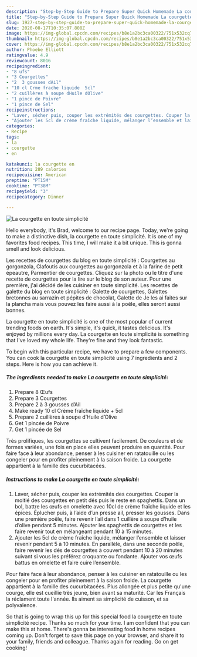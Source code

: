 ```yaml
---
description: "Step-by-Step Guide to Prepare Super Quick Homemade La courgette en toute simplicité"
title: "Step-by-Step Guide to Prepare Super Quick Homemade La courgette en toute simplicité"
slug: 1927-step-by-step-guide-to-prepare-super-quick-homemade-la-courgette-en-toute-simplicite
date: 2020-08-17T10:35:07.808Z
image: https://img-global.cpcdn.com/recipes/b8e1a2bc3ca00322/751x532cq70/la-courgette-en-toute-simplicite-photo-principale-de-la-recette.jpg
thumbnail: https://img-global.cpcdn.com/recipes/b8e1a2bc3ca00322/751x532cq70/la-courgette-en-toute-simplicite-photo-principale-de-la-recette.jpg
cover: https://img-global.cpcdn.com/recipes/b8e1a2bc3ca00322/751x532cq70/la-courgette-en-toute-simplicite-photo-principale-de-la-recette.jpg
author: Phoebe Elliott
ratingvalue: 4.9
reviewcount: 8016
recipeingredient:
- "8 ufs"
- "3 Courgettes"
- "2  3 gousses dAil"
- "10 cl Crme frache liquide  5cl"
- "2 cuillères à soupe dHuile dOlive"
- "1 pince de Poivre"
- "1 pince de Sel"
recipeinstructions:
- "Laver, sécher puis, couper les extrémités des courgettes. Couper la moitié des courgettes en petit dés puis le reste en spaghettis. Dans un bol, battre les œufs en omelette avec 10cl de crème fraîche liquide et les épices. Éplucher puis, à l’aide d’un presse ail, presser les gousses. Dans une première poêle, faire revenir l’ail dans 1 cuillère à soupe d’huile d’olive pendant 5 minutes. Ajouter les spaghettis de courgettes et les faire revenir tout en mélangeant pendant 10 à 15 minutes."
- "Ajouter les 5cl de crème fraîche liquide, mélanger l’ensemble et laisser revenir pendant 5 à 10 minutes. En parallèle, dans une seconde poêle, faire revenir les dés de courgettes à couvert pendant 10 à 20 minutes suivant si vous les préférez croquante ou fondante. Ajouter vos œufs battus en omelette et faire cuire l’ensemble."
categories:
- Recipe
tags:
- la
- courgette
- en

katakunci: la courgette en 
nutrition: 289 calories
recipecuisine: American
preptime: "PT15M"
cooktime: "PT38M"
recipeyield: "3"
recipecategory: Dinner

---
```



![La courgette en toute simplicité](https://img-global.cpcdn.com/recipes/b8e1a2bc3ca00322/751x532cq70/la-courgette-en-toute-simplicite-photo-principale-de-la-recette.jpg)

Hello everybody, it's Brad, welcome to our recipe page. Today, we're going to make a distinctive dish, la courgette en toute simplicité. It is one of my favorites food recipes. This time, I will make it a bit unique. This is gonna smell and look delicious.

Les recettes de courgettes du blog en toute simplicité : Courgettes au gorgonzola, Clafoutis aux courgettes au gorgonzola et à la farine de petit épeautre, Parmentier de courgettes. Cliquez sur la photo ou le titre d&#39;une recette de courgettes pour la lire sur le blog de son auteur. Pour une première, j&#39;ai décidé de les cuisiner en toute simplicité. Les recettes de galette du blog en toute simplicité : Galette de courgettes, Galettes bretonnes au sarrazin et pépites de chocolat, Galette de Je les ai faites sur la plancha mais vous pouvez les faire aussi à la poêle, elles seront aussi bonnes.

La courgette en toute simplicité is one of the most popular of current trending foods on earth. It's simple, it's quick, it tastes delicious. It's enjoyed by millions every day. La courgette en toute simplicité is something that I've loved my whole life. They're fine and they look fantastic.


To begin with this particular recipe, we have to prepare a few components. You can cook la courgette en toute simplicité using 7 ingredients and 2 steps. Here is how you can achieve it.

<!--inarticleads1-->

##### The ingredients needed to make La courgette en toute simplicité:

1. Prepare 8 Œufs
1. Prepare 3 Courgettes
1. Prepare 2 à 3 gousses d’Ail
1. Make ready 10 cl Crème fraîche liquide + 5cl
1. Prepare 2 cuillères à soupe d’Huile d’Olive
1. Get 1 pincée de Poivre
1. Get 1 pincée de Sel


Très prolifiques, les courgettes se cultivent facilement. De couleurs et de formes variées, une fois en place elles peuvent produire en quantité. Pour faire face à leur abondance, penser à les cuisiner en ratatouille ou les congeler pour en profiter pleinement à la saison froide. La courgette appartient à la famille des cucurbitacées. 

<!--inarticleads2-->

##### Instructions to make La courgette en toute simplicité:

1. Laver, sécher puis, couper les extrémités des courgettes. Couper la moitié des courgettes en petit dés puis le reste en spaghettis. Dans un bol, battre les œufs en omelette avec 10cl de crème fraîche liquide et les épices. Éplucher puis, à l’aide d’un presse ail, presser les gousses. Dans une première poêle, faire revenir l’ail dans 1 cuillère à soupe d’huile d’olive pendant 5 minutes. Ajouter les spaghettis de courgettes et les faire revenir tout en mélangeant pendant 10 à 15 minutes.
1. Ajouter les 5cl de crème fraîche liquide, mélanger l’ensemble et laisser revenir pendant 5 à 10 minutes. En parallèle, dans une seconde poêle, faire revenir les dés de courgettes à couvert pendant 10 à 20 minutes suivant si vous les préférez croquante ou fondante. Ajouter vos œufs battus en omelette et faire cuire l’ensemble.


Pour faire face à leur abondance, penser à les cuisiner en ratatouille ou les congeler pour en profiter pleinement à la saison froide. La courgette appartient à la famille des cucurbitacées. Plus allongée et plus petite qu&#39;une courge, elle est cueillie très jeune, bien avant sa maturité. Car les Français la réclament toute l&#39;année. Ils aiment sa simplicité de cuisson, et sa polyvalence. 

So that is going to wrap this up for this special food la courgette en toute simplicité recipe. Thanks so much for your time. I am confident that you can make this at home. There's gonna be interesting food in home recipes coming up. Don't forget to save this page on your browser, and share it to your family, friends and colleague. Thanks again for reading. Go on get cooking!
